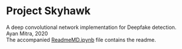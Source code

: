 # Project Skyhawk
A deep convolutional network implementation for Deepfake detection.<br>
Ayan Mitra, 2020 <br>
The accompanied [ReadmeMD.ipynb](https://github.com/am610/DeepFake/blob/main/ReadmeMD.ipynb) file contains the readme.

